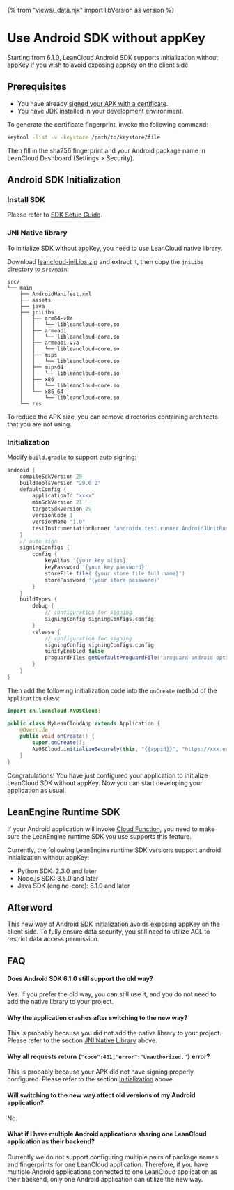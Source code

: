 {% from "views/_data.njk" import libVersion as version %}

# Use Android SDK without appKey

Starting from 6.1.0, LeanCloud Android SDK supports initialization without appKey
if you wish to avoid exposing appKey on the client side. 

## Prerequisites

- You have already [signed your APK with a certificate][sign-your-app].
- You have JDK installed in your development environment.

[sign-your-app]: https://developer.android.com/studio/publish/app-signing

To generate the certificate fingerprint,
invoke the following command:

```sh
keytool -list -v -keystore /path/to/keystore/file
```

Then fill in the sha256 fingerprint and your Android package name in LeanCloud Dashboard (Settings > Security).

## Android SDK Initialization

### Install SDK

Please refer to [SDK Setup Guide](start.html).

### JNI Native library

To initialize SDK without appKey, you need to use LeanCloud native library.

Download [leancloud-jniLibs.zip] and extract it,
then copy the `jniLibs` directory to `src/main`:

[leancloud-jniLibs.zip]: http://lc-lhzo7z96.cn-n1.lcfile.com/4facc18ba5c5a2ad0baf/leancloud-jniLibs-v2.zip

```
src/
└── main
    ├── AndroidManifest.xml
    ├── assets
    ├── java
    ├── jniLibs
    │   ├── arm64-v8a
    │   │   └── libleancloud-core.so
    │   ├── armeabi
    │   │   └── libleancloud-core.so
    │   ├── armeabi-v7a
    │   │   └── libleancloud-core.so
    │   ├── mips
    │   │   └── libleancloud-core.so
    │   ├── mips64
    │   │   └── libleancloud-core.so
    │   ├── x86
    │   │   └── libleancloud-core.so
    │   └── x86_64
    │       └── libleancloud-core.so
    └── res
```

To reduce the APK size, you can remove directories containing architects that you are not using.

### Initialization 

Modify `build.gradle` to support auto signing:

```groovy
android {
    compileSdkVersion 29
    buildToolsVersion "29.0.2"
    defaultConfig {
        applicationId "xxxx"
        minSdkVersion 21
        targetSdkVersion 29
        versionCode 1
        versionName "1.0"
        testInstrumentationRunner "androidx.test.runner.AndroidJUnitRunner"
    }
    // auto sign
    signingConfigs {
        config {
            keyAlias '{your key alias}'
            keyPassword '{your key password}'
            storeFile file('{your store file full name}')
            storePassword '{your store password}'
        }
    }
    buildTypes {
        debug {
            // configuration for signing
            signingConfig signingConfigs.config
        }
        release {
            // configuration for signing
            signingConfig signingConfigs.config
            minifyEnabled false
            proguardFiles getDefaultProguardFile('proguard-android-optimize.txt'), 'proguard-rules.pro'
        }
    }
}
```

Then add the following initialization code into the `onCreate` method of the `Application` class:

```java
import cn.leancloud.AVOSCloud;

public class MyLeanCloudApp extends Application {
    @Override
    public void onCreate() {
        super.onCreate();
        AVOSCloud.initializeSecurely(this, "{{appid}}", "https://xxx.example.com");
    }
}
```

Congratulations!
You have just configured your application to initialize LeanCloud SDK without appKey.
Now you can start developing your application as usual.

## LeanEngine Runtime SDK

If your Android application will invoke [Cloud Function](leanengine_cloudfunction_guide-node.html),
you need to make sure the LeanEngine runtime SDK you use supports this feature.

Currently, the following LeanEngine runtime SDK versions support android initialization without appKey:

- Python SDK: 2.3.0 and later
- Node.js SDK: 3.5.0 and later
- Java SDK (engine-core): 6.1.0 and later

## Afterword

This new way of Android SDK initialization avoids exposing appKey on the client side.
To fully ensure data security, you still need to utilize ACL to restrict data access permission.

## FAQ

#### Does Android SDK 6.1.0 still support the old way?

Yes.
If you prefer the old way, you can still use it,
and you do not need to add the native library to your project.

#### Why the application crashes after switching to the new way?

This is probably because you did not add the native library to your project.
Please refer to the section [JNI Native Library](#jni-native-library) above.

#### Why all requests return `{"code":401,"error":"Unauthorized."}` error?

This is probably because your APK did not have signing properly configured.
Please refer to the section [Initialization](#initialization) above.

#### Will switching to the new way affect old versions of my Android application?

No.

#### What if I have multiple Android applications sharing one LeanCloud application as their backend?

Currently we do not support configuring multiple pairs of package names and fingerprints for one LeanCloud application.
Therefore, if you have multiple Android applications connected to one LeanCloud application as their backend,
only one Android application can utilize the new way.
